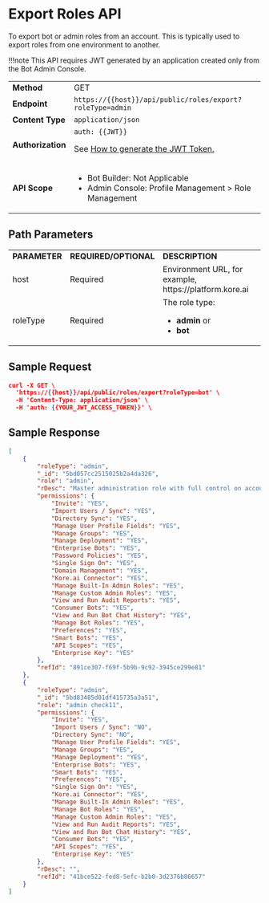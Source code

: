 # Export Roles API

To export bot or admin roles from an account. This is typically used to export roles from one environment to another.

!!!note
    This API requires JWT generated by an application created only from the Bot Admin Console.


<table>
  <tr>
   <td><strong>Method</strong>
   </td>
   <td>GET
   </td>
  </tr>
  <tr>
   <td><strong>Endpoint</strong>
   </td>
   <td><code>https://{{host}}/api/public/roles/export?roleType=admin</code>
   </td>
  </tr>
  <tr>
   <td><strong>Content Type</strong>
   </td>
   <td><code>application/json</code>
   </td>
  </tr>
  <tr>
   <td><strong>Authorization</strong>
   </td>
   <td><code>auth: {{JWT}}</code>
<p>
See <a href="../api-introduction/#generating-the-jwt-token">How to generate the JWT Token.</a>
   </td>
  </tr>
  <tr>
   <td><strong>API Scope</strong>
   </td>
   <td>
<ul>

<li>Bot Builder: Not Applicable

<li>Admin Console: Profile Management > Role Management
</li>
</ul>
   </td>
  </tr>
</table>


## Path Parameters


<table>
  <tr>
   <td><strong>PARAMETER</strong>
   </td>
   <td><strong>REQUIRED/OPTIONAL</strong>
   </td>
   <td><strong>DESCRIPTION</strong>
   </td>
  </tr>
  <tr>
   <td>host
   </td>
   <td>Required
   </td>
   <td>Environment URL, for example, https://platform.kore.ai
   </td>
  </tr>
  <tr>
   <td>roleType
   </td>
   <td>Required
   </td>
   <td>The role type:
<ul>

<li><strong>admin</strong> or

<li><strong>bot</strong>
</li>
</ul>
   </td>
  </tr>
</table>


## Sample Request


```json
curl -X GET \
  'https://{{host}}/api/public/roles/export?roleType=bot' \
  -H 'Content-Type: application/json' \
  -H 'auth: {{YOUR_JWT_ACCESS_TOKEN}}' \
```


 


## Sample Response


```json
[
    {
        "roleType": "admin",
        "_id": "5bd057cc2515025b2a4da326",
        "role": "admin",
        "rDesc": "Master administration role with full control on account activity",
        "permissions": {
            "Invite": "YES",
            "Import Users / Sync": "YES",
            "Directory Sync": "YES",
            "Manage User Profile Fields": "YES",
            "Manage Groups": "YES",
            "Manage Deployment": "YES",
            "Enterprise Bots": "YES",
            "Password Policies": "YES",
            "Single Sign On": "YES",
            "Domain Management": "YES",
            "Kore.ai Connector": "YES",
            "Manage Built-In Admin Roles": "YES",
            "Manage Custom Admin Roles": "YES",
            "View and Run Audit Reports": "YES",
            "Consumer Bots": "YES",
            "View and Run Bot Chat History": "YES",
            "Manage Bot Roles": "YES",
            "Preferences": "YES",
            "Smart Bots": "YES",
            "API Scopes": "YES",
            "Enterprise Key": "YES"
        },
        "refId": "891ce307-f69f-5b9b-9c92-3945ce299e81"
    },
    {
        "roleType": "admin",
        "_id": "5bd83485d01df415735a3a51",
        "role": "admin check11",
        "permissions": {
            "Invite": "YES",
            "Import Users / Sync": "NO",
            "Directory Sync": "NO",
            "Manage User Profile Fields": "YES",
            "Manage Groups": "YES",
            "Manage Deployment": "YES",
            "Enterprise Bots": "YES",
            "Smart Bots": "YES",
            "Preferences": "YES",
            "Single Sign On": "YES",
            "Kore.ai Connector": "YES",
            "Manage Built-In Admin Roles": "YES",
            "Manage Bot Roles": "YES",
            "Manage Custom Admin Roles": "YES",
            "View and Run Audit Reports": "YES",
            "View and Run Bot Chat History": "YES",
            "Consumer Bots": "YES",
            "API Scopes": "YES",
            "Enterprise Key": "YES"
        },
        "rDesc": "",
        "refId": "41bce522-fed8-5efc-b2b0-3d2376b86657"
    }
]
```